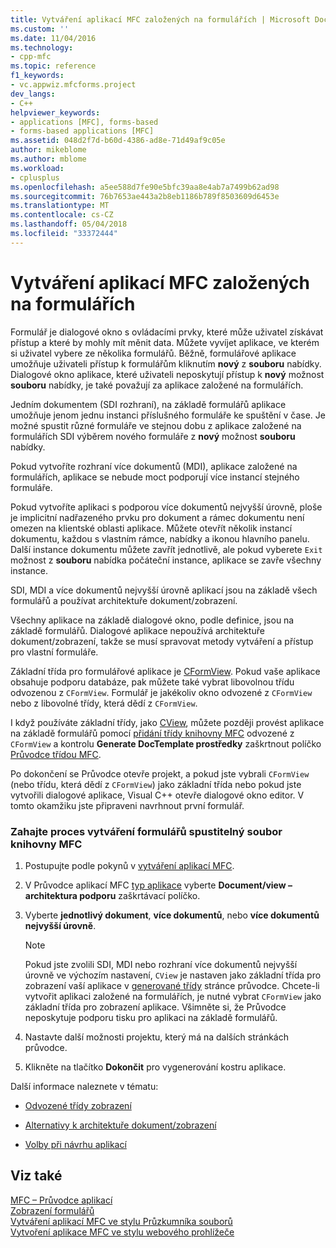 ```yaml
---
title: Vytváření aplikací MFC založených na formulářích | Microsoft Docs
ms.custom: ''
ms.date: 11/04/2016
ms.technology:
- cpp-mfc
ms.topic: reference
f1_keywords:
- vc.appwiz.mfcforms.project
dev_langs:
- C++
helpviewer_keywords:
- applications [MFC], forms-based
- forms-based applications [MFC]
ms.assetid: 048d2f7d-b60d-4386-ad8e-71d49af9c05e
author: mikeblome
ms.author: mblome
ms.workload:
- cplusplus
ms.openlocfilehash: a5ee588d7fe90e5bfc39aa8e4ab7a7499b62ad98
ms.sourcegitcommit: 76b7653ae443a2b8eb1186b789f8503609d6453e
ms.translationtype: MT
ms.contentlocale: cs-CZ
ms.lasthandoff: 05/04/2018
ms.locfileid: "33372444"
---
```

# <a name="creating-a-forms-based-mfc-application"></a>Vytváření aplikací MFC založených na formulářích
Formulář je dialogové okno s ovládacími prvky, které může uživatel získávat přístup a které by mohly mít měnit data. Můžete vyvíjet aplikace, ve kterém si uživatel vybere ze několika formulářů. Běžně, formulářové aplikace umožňuje uživateli přístup k formulářům kliknutím **nový** z **souboru** nabídky. Dialogové okno aplikace, které uživateli neposkytují přístup k **nový** možnost **souboru** nabídky, je také považují za aplikace založené na formulářích.  
  
 Jedním dokumentem (SDI rozhraní), na základě formulářů aplikace umožňuje jenom jednu instanci příslušného formuláře ke spuštění v čase. Je možné spustit různé formuláře ve stejnou dobu z aplikace založené na formulářích SDI výběrem nového formuláře z **nový** možnost **souboru** nabídky.  
  
 Pokud vytvoříte rozhraní více dokumentů (MDI), aplikace založené na formulářích, aplikace se nebude moct podporují více instancí stejného formuláře.  
  
 Pokud vytvoříte aplikaci s podporou více dokumentů nejvyšší úrovně, ploše je implicitní nadřazeného prvku pro dokument a rámec dokumentu není omezen na klientské oblasti aplikace. Můžete otevřít několik instancí dokumentu, každou s vlastním rámce, nabídky a ikonou hlavního panelu. Další instance dokumentu můžete zavřít jednotlivě, ale pokud vyberete `Exit` možnost z **souboru** nabídka počáteční instance, aplikace se zavře všechny instance.  
  
 SDI, MDI a více dokumentů nejvyšší úrovně aplikací jsou na základě všech formulářů a používat architektuře dokument/zobrazení.  
  
 Všechny aplikace na základě dialogové okno, podle definice, jsou na základě formulářů. Dialogové aplikace nepoužívá architektuře dokument/zobrazení, takže se musí spravovat metody vytváření a přístup pro vlastní formuláře.  
  
 Základní třída pro formulářové aplikace je [CFormView](../../mfc/reference/cformview-class.md). Pokud vaše aplikace obsahuje podporu databáze, pak můžete také vybrat libovolnou třídu odvozenou z `CFormView`. Formulář je jakékoliv okno odvozené z `CFormView` nebo z libovolné třídy, která dědí z `CFormView`.  
  
 I když používáte základní třídy, jako [CView](../../mfc/reference/cview-class.md), můžete později provést aplikace na základě formulářů pomocí [přidání třídy knihovny MFC](../../mfc/reference/adding-an-mfc-class.md) odvozené z `CFormView` a kontrolu **Generate DocTemplate prostředky** zaškrtnout políčko [Průvodce třídou MFC](../../mfc/reference/document-template-strings-mfc-add-class-wizard.md).  
  
 Po dokončení se Průvodce otevře projekt, a pokud jste vybrali `CFormView` (nebo třídu, která dědí z `CFormView`) jako základní třída nebo pokud jste vytvořili dialogové aplikace, Visual C++ otevře dialogové okno editor. V tomto okamžiku jste připraveni navrhnout první formulář.  
  
### <a name="to-begin-creating-a-forms-based-mfc-executable"></a>Zahajte proces vytváření formulářů spustitelný soubor knihovny MFC  
  
1.  Postupujte podle pokynů v [vytváření aplikací MFC](../../mfc/reference/creating-an-mfc-application.md).  
  
2.  V Průvodce aplikací MFC [typ aplikace](../../mfc/reference/application-type-mfc-application-wizard.md) vyberte **Document/view – architektura podporu** zaškrtávací políčko.  
  
3.  Vyberte **jednotlivý dokument**, **více dokumentů**, nebo **více dokumentů nejvyšší úrovně**.  
  
    > [!NOTE]
    >  Pokud jste zvolili SDI, MDI nebo rozhraní více dokumentů nejvyšší úrovně ve výchozím nastavení, `CView` je nastaven jako základní třída pro zobrazení vaší aplikace v [generované třídy](../../mfc/reference/generated-classes-mfc-application-wizard.md) stránce průvodce. Chcete-li vytvořit aplikaci založené na formulářích, je nutné vybrat `CFormView` jako základní třída pro zobrazení aplikace. Všimněte si, že Průvodce neposkytuje podporu tisku pro aplikaci na základě formulářů.  
  
4.  Nastavte další možnosti projektu, který má na dalších stránkách průvodce.  
  
5.  Klikněte na tlačítko **Dokončit** pro vygenerování kostru aplikace.  
  
 Další informace naleznete v tématu:  
  
-   [Odvozené třídy zobrazení](../../mfc/derived-view-classes-available-in-mfc.md)  
  
-   [Alternativy k architektuře dokument/zobrazení](../../mfc/alternatives-to-the-document-view-architecture.md)  
  
-   [Volby při návrhu aplikací](../../mfc/application-design-choices.md)  
  
## <a name="see-also"></a>Viz také  
 [MFC – Průvodce aplikací](../../mfc/reference/mfc-application-wizard.md)   
 [Zobrazení formulářů](../../mfc/form-views-mfc.md)   
 [Vytváření aplikací MFC ve stylu Průzkumníka souborů](../../mfc/reference/creating-a-file-explorer-style-mfc-application.md)   
 [Vytvoření aplikace MFC ve stylu webového prohlížeče](../../mfc/reference/creating-a-web-browser-style-mfc-application.md)


